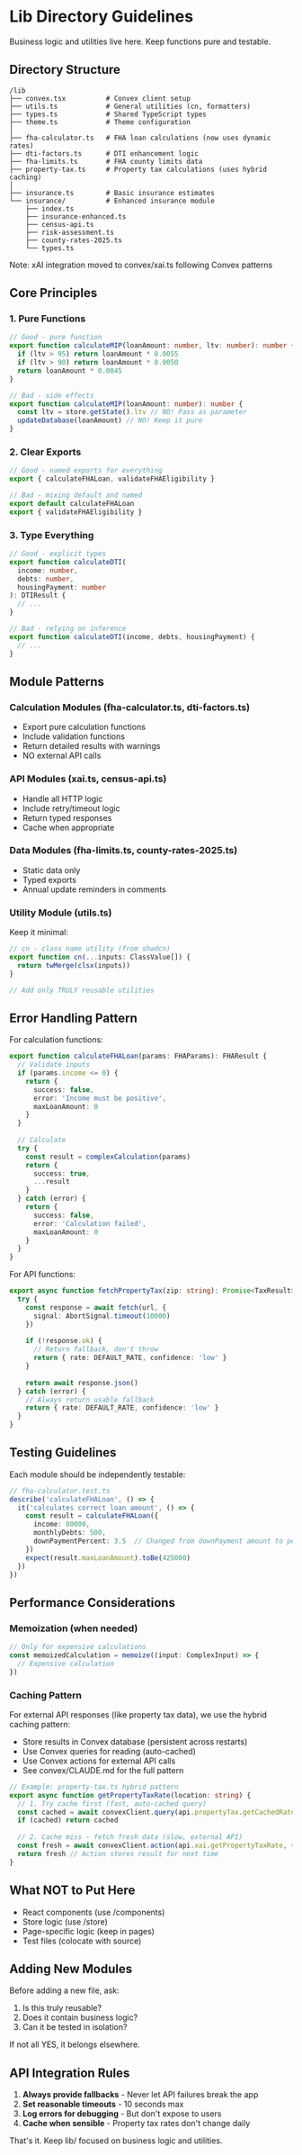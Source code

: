# Lib Directory Guidelines

Business logic and utilities live here. Keep functions pure and testable.

## Directory Structure
```
/lib
├── convex.tsx          # Convex client setup
├── utils.ts            # General utilities (cn, formatters)
├── types.ts            # Shared TypeScript types
├── theme.ts            # Theme configuration
│
├── fha-calculator.ts   # FHA loan calculations (now uses dynamic rates)
├── dti-factors.ts      # DTI enhancement logic
├── fha-limits.ts       # FHA county limits data
├── property-tax.ts     # Property tax calculations (uses hybrid caching)
│
├── insurance.ts        # Basic insurance estimates
└── insurance/          # Enhanced insurance module
    ├── index.ts
    ├── insurance-enhanced.ts
    ├── census-api.ts
    ├── risk-assessment.ts
    ├── county-rates-2025.ts
    └── types.ts
```

Note: xAI integration moved to convex/xai.ts following Convex patterns

## Core Principles

### 1. Pure Functions
```typescript
// Good - pure function
export function calculateMIP(loanAmount: number, ltv: number): number {
  if (ltv > 95) return loanAmount * 0.0055
  if (ltv > 90) return loanAmount * 0.0050
  return loanAmount * 0.0045
}

// Bad - side effects
export function calculateMIP(loanAmount: number): number {
  const ltv = store.getState().ltv // NO! Pass as parameter
  updateDatabase(loanAmount) // NO! Keep it pure
}
```

### 2. Clear Exports
```typescript
// Good - named exports for everything
export { calculateFHALoan, validateFHAEligibility }

// Bad - mixing default and named
export default calculateFHALoan
export { validateFHAEligibility }
```

### 3. Type Everything
```typescript
// Good - explicit types
export function calculateDTI(
  income: number,
  debts: number,
  housingPayment: number
): DTIResult {
  // ...
}

// Bad - relying on inference
export function calculateDTI(income, debts, housingPayment) {
  // ...
}
```

## Module Patterns

### Calculation Modules (fha-calculator.ts, dti-factors.ts)
- Export pure calculation functions
- Include validation functions
- Return detailed results with warnings
- NO external API calls

### API Modules (xai.ts, census-api.ts)
- Handle all HTTP logic
- Include retry/timeout logic
- Return typed responses
- Cache when appropriate

### Data Modules (fha-limits.ts, county-rates-2025.ts)
- Static data only
- Typed exports
- Annual update reminders in comments

### Utility Module (utils.ts)
Keep it minimal:
```typescript
// cn - class name utility (from shadcn)
export function cn(...inputs: ClassValue[]) {
  return twMerge(clsx(inputs))
}

// Add only TRULY reusable utilities
```

## Error Handling Pattern

For calculation functions:
```typescript
export function calculateFHALoan(params: FHAParams): FHAResult {
  // Validate inputs
  if (params.income <= 0) {
    return {
      success: false,
      error: 'Income must be positive',
      maxLoanAmount: 0
    }
  }
  
  // Calculate
  try {
    const result = complexCalculation(params)
    return {
      success: true,
      ...result
    }
  } catch (error) {
    return {
      success: false,
      error: 'Calculation failed',
      maxLoanAmount: 0
    }
  }
}
```

For API functions:
```typescript
export async function fetchPropertyTax(zip: string): Promise<TaxResult> {
  try {
    const response = await fetch(url, { 
      signal: AbortSignal.timeout(10000) 
    })
    
    if (!response.ok) {
      // Return fallback, don't throw
      return { rate: DEFAULT_RATE, confidence: 'low' }
    }
    
    return await response.json()
  } catch (error) {
    // Always return usable fallback
    return { rate: DEFAULT_RATE, confidence: 'low' }
  }
}
```

## Testing Guidelines

Each module should be independently testable:
```typescript
// fha-calculator.test.ts
describe('calculateFHALoan', () => {
  it('calculates correct loan amount', () => {
    const result = calculateFHALoan({
      income: 80000,
      monthlyDebts: 500,
      downPaymentPercent: 3.5  // Changed from downPayment amount to percentage
    })
    expect(result.maxLoanAmount).toBe(425000)
  })
})
```

## Performance Considerations

### Memoization (when needed)
```typescript
// Only for expensive calculations
const memoizedCalculation = memoize((input: ComplexInput) => {
  // Expensive calculation
})
```

### Caching Pattern
For external API responses (like property tax data), we use the hybrid caching pattern:
- Store results in Convex database (persistent across restarts)
- Use Convex queries for reading (auto-cached)
- Use Convex actions for external API calls
- See convex/CLAUDE.md for the full pattern

```typescript
// Example: property-tax.ts hybrid pattern
export async function getPropertyTaxRate(location: string) {
  // 1. Try cache first (fast, auto-cached query)
  const cached = await convexClient.query(api.propertyTax.getCachedRate, { location })
  if (cached) return cached
  
  // 2. Cache miss - fetch fresh data (slow, external API)
  const fresh = await convexClient.action(api.xai.getPropertyTaxRate, { location })
  return fresh // Action stores result for next time
}
```

## What NOT to Put Here

- React components (use /components)
- Store logic (use /store)
- Page-specific logic (keep in pages)
- Test files (colocate with source)

## Adding New Modules

Before adding a new file, ask:
1. Is this truly reusable?
2. Does it contain business logic?
3. Can it be tested in isolation?

If not all YES, it belongs elsewhere.

## API Integration Rules

1. **Always provide fallbacks** - Never let API failures break the app
2. **Set reasonable timeouts** - 10 seconds max
3. **Log errors for debugging** - But don't expose to users
4. **Cache when sensible** - Property tax rates don't change daily

That's it. Keep lib/ focused on business logic and utilities.